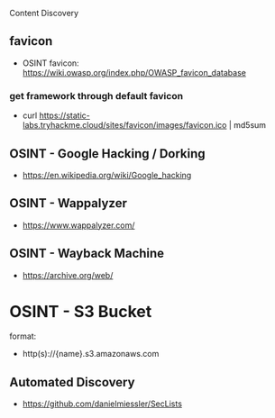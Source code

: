 Content Discovery

## favicon 
- OSINT favicon: https://wiki.owasp.org/index.php/OWASP_favicon_database

### get framework through default favicon
- curl https://static-labs.tryhackme.cloud/sites/favicon/images/favicon.ico | md5sum

## OSINT - Google Hacking / Dorking

- https://en.wikipedia.org/wiki/Google_hacking


## OSINT - Wappalyzer

- https://www.wappalyzer.com/

## OSINT - Wayback Machine

- https://archive.org/web/

# OSINT - S3 Bucket

format:
-  http(s)://{name}.s3.amazonaws.com 

## Automated Discovery

- https://github.com/danielmiessler/SecLists 